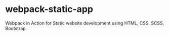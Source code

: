 # webpack-static-app
Webpack in Action for Static website development using HTML, CSS, SCSS, Bootstrap
